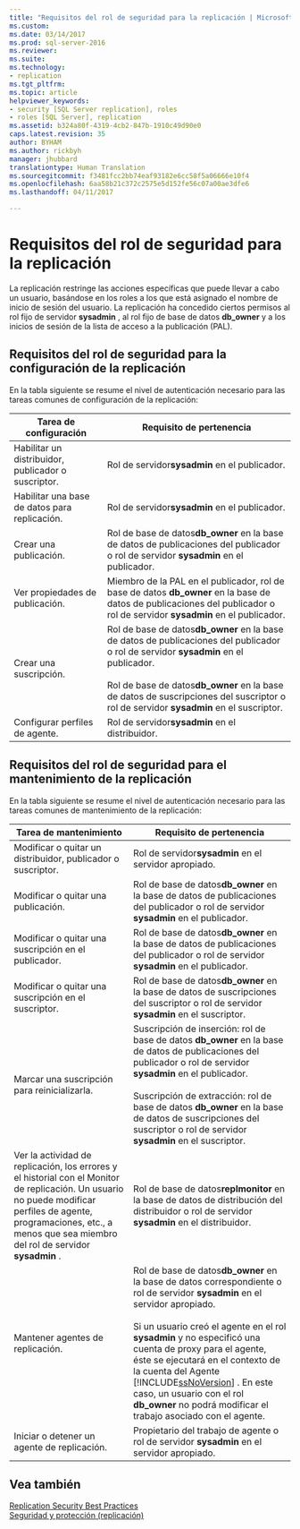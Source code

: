 ```yaml
---
title: "Requisitos del rol de seguridad para la replicación | Microsoft Docs"
ms.custom: 
ms.date: 03/14/2017
ms.prod: sql-server-2016
ms.reviewer: 
ms.suite: 
ms.technology:
- replication
ms.tgt_pltfrm: 
ms.topic: article
helpviewer_keywords:
- security [SQL Server replication], roles
- roles [SQL Server], replication
ms.assetid: b324a80f-4319-4cb2-847b-1910c49d90e0
caps.latest.revision: 35
author: BYHAM
ms.author: rickbyh
manager: jhubbard
translationtype: Human Translation
ms.sourcegitcommit: f3481fcc2bb74eaf93182e6cc58f5a06666e10f4
ms.openlocfilehash: 6aa58b21c372c2575e5d152fe56c07a00ae3dfe6
ms.lasthandoff: 04/11/2017

---
```

# <a name="security-role-requirements-for-replication"></a>Requisitos del rol de seguridad para la replicación
  La replicación restringe las acciones específicas que puede llevar a cabo un usuario, basándose en los roles a los que está asignado el nombre de inicio de sesión del usuario. La replicación ha concedido ciertos permisos al rol fijo de servidor **sysadmin** , al rol fijo de base de datos **db_owner** y a los inicios de sesión de la lista de acceso a la publicación (PAL).  
  
## <a name="security-role-requirements-for-replication-setup"></a>Requisitos del rol de seguridad para la configuración de la replicación  
 En la tabla siguiente se resume el nivel de autenticación necesario para las tareas comunes de configuración de la replicación:  
  
|Tarea de configuración|Requisito de pertenencia|  
|----------------|----------------------------|  
|Habilitar un distribuidor, publicador o suscriptor.|Rol de servidor**sysadmin** en el publicador.|  
|Habilitar una base de datos para replicación.|Rol de servidor**sysadmin** en el publicador.|  
|Crear una publicación.|Rol de base de datos**db_owner** en la base de datos de publicaciones del publicador o rol de servidor **sysadmin** en el publicador.|  
|Ver propiedades de publicación.|Miembro de la PAL en el publicador, rol de base de datos **db_owner** en la base de datos de publicaciones del publicador o rol de servidor **sysadmin** en el publicador.|  
|Crear una suscripción.|Rol de base de datos**db_owner** en la base de datos de publicaciones del publicador o rol de servidor **sysadmin** en el publicador.<br /><br /> Rol de base de datos**db_owner** en la base de datos de suscripciones del suscriptor o rol de servidor **sysadmin** en el suscriptor.|  
|Configurar perfiles de agente.|Rol de servidor**sysadmin** en el distribuidor.|  
  
## <a name="security-role-requirements-for-replication-maintenance"></a>Requisitos del rol de seguridad para el mantenimiento de la replicación  
 En la tabla siguiente se resume el nivel de autenticación necesario para las tareas comunes de mantenimiento de la replicación:  
  
|Tarea de mantenimiento|Requisito de pertenencia|  
|----------------------|----------------------------|  
|Modificar o quitar un distribuidor, publicador o suscriptor.|Rol de servidor**sysadmin** en el servidor apropiado.|  
|Modificar o quitar una publicación.|Rol de base de datos**db_owner** en la base de datos de publicaciones del publicador o rol de servidor **sysadmin** en el publicador.|  
|Modificar o quitar una suscripción en el publicador.|Rol de base de datos**db_owner** en la base de datos de publicaciones del publicador o rol de servidor **sysadmin** en el publicador.|  
|Modificar o quitar una suscripción en el suscriptor.|Rol de base de datos**db_owner** en la base de datos de suscripciones del suscriptor o rol de servidor **sysadmin** en el suscriptor.|  
|Marcar una suscripción para reinicializarla.|Suscripción de inserción: rol de base de datos **db_owner** en la base de datos de publicaciones del publicador o rol de servidor **sysadmin** en el publicador.<br /><br /> Suscripción de extracción: rol de base de datos **db_owner** en la base de datos de suscripciones del suscriptor o rol de servidor **sysadmin** en el suscriptor.|  
|Ver la actividad de replicación, los errores y el historial con el Monitor de replicación. Un usuario no puede modificar perfiles de agente, programaciones, etc., a menos que sea miembro del rol de servidor **sysadmin** .|Rol de base de datos**replmonitor** en la base de datos de distribución del distribuidor o rol de servidor **sysadmin** en el distribuidor.|  
|Mantener agentes de replicación.|Rol de base de datos**db_owner** en la base de datos correspondiente o rol de servidor **sysadmin** en el servidor apropiado.<br /><br /> Si un usuario creó el agente en el rol **sysadmin** y no especificó una cuenta de proxy para el agente, éste se ejecutará en el contexto de la cuenta del Agente [!INCLUDE[ssNoVersion](../../../includes/ssnoversion-md.md)] . En este caso, un usuario con el rol **db_owner** no podrá modificar el trabajo asociado con el agente.|  
|Iniciar o detener un agente de replicación.|Propietario del trabajo de agente o rol de servidor **sysadmin** en el servidor apropiado.|  
  
## <a name="see-also"></a>Vea también  
 [Replication Security Best Practices](../../../relational-databases/replication/security/replication-security-best-practices.md)   
 [Seguridad y protección &#40;replicación&#41;](../../../relational-databases/replication/security/security-and-protection-replication.md)  
  
  

